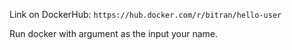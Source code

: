 Link on DockerHub: `https://hub.docker.com/r/bitran/hello-user`

Run docker with argument as the input your name.